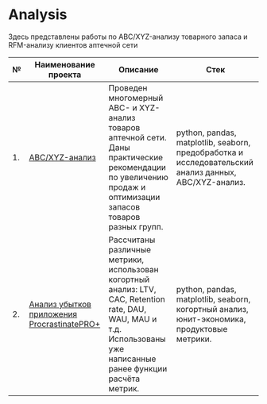 # Analysis  
Здесь представлены работы по ABC/XYZ-анализу товарного запаса и RFM-анализу клиентов аптечной сети

| №    | Наименование проекта                | Описание                                                     | Стек                                                         |
| ---- | ------------------------------------------------------------ | ------------------------------------------------------------ | ------------------------------------------------------------ |
| 1.   | [ABC/XYZ-анализ](https://github.com/runinred/Analysis/blob/main/ABC%20analysis/ABC_analysis.ipynb) | Проведен многомерный ABC- и XYZ-анализ товаров аптечной сети. Даны практические рекомендации по увеличению продаж и оптимизации запасов товаров разных групп.| python, pandas, matplotlib, seaborn, предобработка и исследовательский анализ данных, ABC/XYZ-анализ.       |
| 2.   | [Анализ убытков приложения ProcrastinatePRO+](https://github.com/runinred/yandex_practicum/blob/main/Mobile%20app%20analysis/Mobile%20app%20analysis.ipynb) | Рассчитаны различные метрики, использован  когортный анализ: LTV, CAC, Retention rate, DAU, WAU, MAU и т.д. <br/> Использованы уже написанные ранее функции расчёта метрик. | python, pandas, matplotlib, seaborn, когортный анализ, <br/> юнит-экономика, продуктовые метрики.       |# rininred
